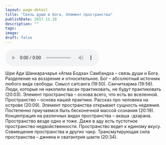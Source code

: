 ```yaml
---
layout: page-detail
title: "Связь души и бога. Элемент пространства"
publishDate: 2017.11.10
description: ""
tags:
image:
draft: false
---
```


<audio title="2017.11.10 - Связь души и бога. Элемент пространства.mp3" src="https://filer-api.advayta.org/v1.0/public/files/75163" controls=""></audio>

 Шри Ади Шанкарачарья «Атма Бодха» Самбандха – связь души и Бога. Разделение на воззрение и относительное. Бог – абсолютный источник любого вида свободы. Смысл сатсанга (19:50). Санчиткарма (19:56). Люди, которые не накопили васан практиковать, не будут практиковать (20:03). Элемент пространства – основа всего, что есть во вселенной. Пространство – основа нашей практики. Рассказ про человека на острове (20:09). Элемент пространства открывает сущность недеяния. Постепенно приучаемся быть бесконечной массой сознания (20:19). Концентрация на различных видах пространства – акаша -дхарана. Пространство везде одно и тоже. Даже в аду есть пустотное пространство недвойственности. Пространство ведет к единому вкусу. Совмещение пространства и других чакр. Трансмутирующая сила пространства – джняна и сватантрия шакти (20:34). 

  
